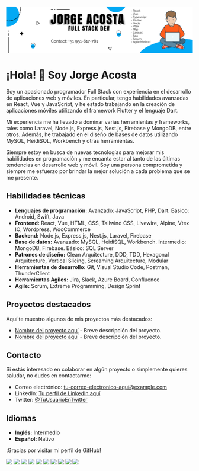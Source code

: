 [![Header](https://github.com/haba-sensei/haba-sensei/blob/main/portada.png?raw=true "Header")](https://github.com/haba-sensei)

 # ¡Hola! 👋 Soy Jorge Acosta

Soy un apasionado programador Full Stack con experiencia en el desarrollo de aplicaciones web y móviles. En particular, tengo habilidades avanzadas en React, Vue y JavaScript, y he estado trabajando en la creación de aplicaciones móviles utilizando el framework Flutter y el lenguaje Dart.

Mi experiencia me ha llevado a dominar varias herramientas y frameworks, tales como Laravel, Node.js, Express.js, Nest.js, Firebase y MongoDB, entre otros. Además, he trabajado en el diseño de bases de datos utilizando MySQL, HeidiSQL, Workbench y otras herramientas.

Siempre estoy en busca de nuevas tecnologías para mejorar mis habilidades en programación y me encanta estar al tanto de las últimas tendencias en desarrollo web y móvil. Soy una persona comprometida y siempre me esfuerzo por brindar la mejor solución a cada problema que se me presente.

## Habilidades técnicas

- **Lenguajes de programación:** Avanzado: JavaScript, PHP, Dart. Básico: Android, Swift, Java
- **Frontend:** React, Vue, HTML, CSS, Tailwind CSS, Livewire, Alpine, Vtex IO, Wordpress, WooCommerce
- **Backend:** Node.js, Express.js, Nest.js, Laravel, Firebase
- **Base de datos:** Avanzado: MySQL, HeidiSQL, Workbench. Intermedio: MongoDB, Firebase. Básico: SQL Server
- **Patrones de diseño:** Clean Arquitecture, DDD, TDD, Hexagonal Arquitecture, Vertical Slicing, Screaming Arquitecture, Modular
- **Herramientas de desarrollo:** Git, Visual Studio Code, Postman, ThunderClient
- **Herramientas Agiles:** Jira, Slack, Azure Board, Confluence
- **Agile:** Scrum, Extreme Programming, Design Sprint


## Proyectos destacados

Aquí te muestro algunos de mis proyectos más destacados:

- [Nombre del proyecto aquí](https://github.com/tu-usuario/nombre-del-proyecto) - Breve descripción del proyecto.
- [Nombre del proyecto aquí](https://github.com/tu-usuario/nombre-del-proyecto) - Breve descripción del proyecto.

## Contacto

Si estás interesado en colaborar en algún proyecto o simplemente quieres saludar, no dudes en contactarme:

- Correo electrónico: [tu-correo-electronico-aquí@example.com](mailto:tu-correo-electronico-aquí@example.com)
- LinkedIn: [Tu perfil de LinkedIn aquí](https://www.linkedin.com/in/tu-usuario/)
- Twitter: [@TuUsuarioEnTwitter](https://twitter.com/TuUsuarioEnTwitter)

## Idiomas

- **Inglés:** Intermedio
- **Español:** Nativo

¡Gracias por visitar mi perfil de GitHub! 


![](https://img.shields.io/badge/Code-JavaScript-informational?style=flat&color=informational&logo=javascript)
![](https://img.shields.io/badge/Code-React-informational?style=flat&color=informational&logo=react)
![](https://img.shields.io/badge/Code-TypeScript-informational?style=flat&color=informational)
![](https://img.shields.io/badge/Code-Vue-informational?style=flat&color=informational&logo=vue.js)
![](https://img.shields.io/badge/Code-EcmaScript-informational?style=flat&color=informational)
![](https://img.shields.io/badge/Code-Node-informational?style=flat&color=informational&logo=node.js)
![](https://img.shields.io/badge/Tool-Webpack-informational?style=flat&color=warning&logo=webpack)
![](https://img.shields.io/badge/Tool-Jest-informational?style=flat&color=warning&logo=jest)
![](https://img.shields.io/badge/Tool-SCSS-informational?style=flat&color=warning&logo=sass)
![](https://img.shields.io/badge/Tool-Docker-informational?style=flat&color=warning&logo=docker)
